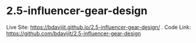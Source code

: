 # 2.5-influencer-gear-design

Live Site: https://bdavijit.github.io/2.5-influencer-gear-design/
.
Code Link: https://github.com/bdavijit/2.5-influencer-gear-design
